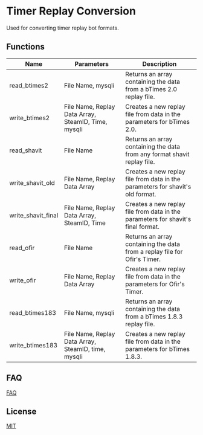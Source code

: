 # Timer Replay Conversion
Used for converting timer replay bot formats.

## Functions

<table>
	<thead>
		<tr>
			<th>Name</th>
			<th>Parameters</th>
			<th>Description</th>
		</tr>
	</thead>
	<tbody>
		<tr>
			<td>read_btimes2</td>
			<td>File Name, mysqli</td>
			<td>Returns an array containing the data from a bTimes 2.0 replay file.</td>
		</tr>
		<tr>
			<td>write_btimes2</td>
			<td>File Name, Replay Data Array, SteamID, Time, mysqli</td>
			<td>Creates a new replay file from data in the parameters for bTimes 2.0.</td>
		</tr>
		<tr>
			<td>read_shavit</td>
			<td>File Name</td>
			<td>Returns an array containing the data from any format shavit replay file.</td>
		</tr>
		<tr>
			<td>write_shavit_old</td>
			<td>File Name, Replay Data Array</td>
			<td>Creates a new replay file from data in the parameters for shavit's old format.</td>
		</tr>
    <tr>
			<td>write_shavit_final</td>
			<td>File Name, Replay Data Array, SteamID, Time</td>
			<td>Creates a new replay file from data in the parameters for shavit's final format.</td>
		</tr>
		<tr>
			<td>read_ofir</td>
			<td>File Name</td>
			<td>Returns an array containing the data from a replay file for Ofir's Timer.</td>
		</tr>
		<tr>
			<td>write_ofir</td>
			<td>File Name, Replay Data Array</td>
			<td>Creates a new replay file from data in the parameters for Ofir's Timer.</td>
		</tr>
		<tr>
			<td>read_btimes183</td>
			<td>File Name, mysqli</td>
			<td>Returns an array containing the data from a bTimes 1.8.3 replay file.</td>
		</tr>
		<tr>
			<td>write_btimes183</td>
			<td>File Name, Replay Data Array, SteamID, time, mysqli</td>
			<td>Creates a new replay file from data in the parameters for bTimes 1.8.3.</td>
		</tr>
	</tbody>
</table>

## FAQ

[FAQ](FAQ)

## License

[MIT](License)
